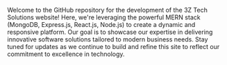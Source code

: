 Welcome to the GitHub repository for the development of the 3Z Tech Solutions website! Here, we're leveraging the powerful MERN stack (MongoDB, Express.js, React.js, Node.js) to create a dynamic and responsive platform. Our goal is to showcase our expertise in delivering innovative software solutions tailored to modern business needs. Stay tuned for updates as we continue to build and refine this site to reflect our commitment to excellence in technology.

